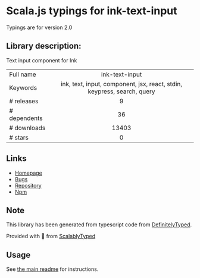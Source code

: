 
# Scala.js typings for ink-text-input

Typings are for version 2.0

## Library description:
Text input component for Ink

|                    |                 |
| ------------------ | :-------------: |
| Full name          | ink-text-input |
| Keywords           | ink, text, input, component, jsx, react, stdin, keypress, search, query |
| # releases         | 9 |
| # dependents       | 36 |
| # downloads        | 13403 |
| # stars            | 0 |

## Links
- [Homepage](https://github.com/vadimdemedes/ink-text-input#readme)
- [Bugs](https://github.com/vadimdemedes/ink-text-input/issues)
- [Repository](https://github.com/vadimdemedes/ink-text-input)
- [Npm](https://www.npmjs.com/package/ink-text-input)
    


## Note
This library has been generated from typescript code from [DefinitelyTyped](https://definitelytyped.org).

Provided with :purple_heart: from [ScalablyTyped](https://github.com/oyvindberg/ScalablyTyped)

## Usage
See [the main readme](../../readme.md) for instructions.


